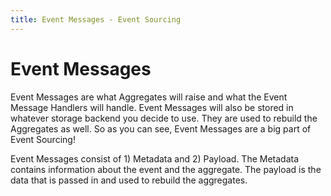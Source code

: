 ```yaml
---
title: Event Messages - Event Sourcing
---
```


# Event Messages

Event Messages are what Aggregates will raise and what the Event Message
Handlers will handle. Event Messages will also be stored in whatever storage
backend you decide to use. They are used to rebuild the Aggregates as well. So
as you can see, Event Messages are a big part of Event Sourcing!

Event Messages consist of 1) Metadata and 2) Payload. The Metadata contains
information about the event and the aggregate. The payload is the data that is
passed in and used to rebuild the aggregates.

